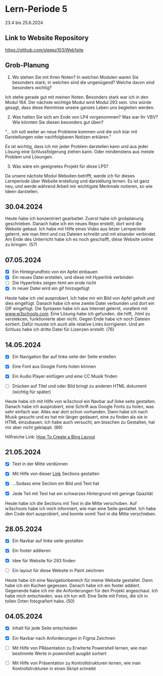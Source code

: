# Lern-Periode 5

23.4 bis 25.6.2024

## Link to Website Repository

https://github.com/sleepz103/Web1site

## Grob-Planung

1. Wo stehen Sie mit Ihren Noten? In welchen Modulen waren Sie besonders stark; in welchen sind die ungenügend? Welche davon sind besonders wichtig?

Ich stehe gerade gut mit meinen Noten. Besonders stark war ich in den Modul 164. Der nächste wichtige Modul wird Modul 293 sein. Uns würde gesagt, dass diese Kenntnise unsere ganzes Leben uns begleiten werden.

2. Was hatten Sie sich am Ende von LP4 vorgenommen? Was war Ihr VBV? Wie könnten Sie diesen besonders gut üben?

"... ich soll weiter an neue 
Probleme kommen und die sich klar mit Darstellungen oder nachfolgbaren 
Notizen erklären."

Es ist wichtig, dass ich mir jeder Problem darstellen kann und aus jeder Lösung eine Schlussfolgerung ziehen kann. Oder mindenstens aus meiste Problem und Lösungen.

3. Was wäre ein geeignetes Projekt für diese LP5?

Da unsere nächste Modul Websiten betrifft, werde ich für dieses Lernperiode über Website erstellung und darstellung lernen. Es ist ganz neu, und werde während Arbeit mir wichtigste Merkmale notieren, so wie Ideen darstellen. 

## 30.04.2024

Heute habe ich konzentriert gearbeitet. Zuerst habe ich grobplanung geschrieben. Danach habe ich ein neues Repo erstellt, dort wird die Website gebaut. Ich habe mit Hilfe eines Video aus letzer Lernperiode gelernt, wie man html und css Dateien schreibt und mit einander verbindet. Am Ende des Unterricht habe ich es noch geschafft, diese Website online zu bringen. (57)

## 07.05.2024

- [x] Ein Hintegrundfoto von ein Apfel einbauen
- [x] Ein neues Datei erstellen, und diese mit Hyperlink verbinden
- [ ] Die Hyperlinks zeigen html am ende nicht
- [x] In neuer Datei wird ein gif hinzugefügt

Heute habe ich viel ausprobiert. Ich habe mir ein Bild von Apfel geholt und dies eingefügt. Danach habe ich eine zweite Datei verbunden und dort ein GIF eingefügt. Die Syntaxen habe ich aus Internet gelernt, vorallem mit www.w3schools.com. Eine Lösung habe ich gefunden, die hilft, .html zu verstekcen, funktionierte aber nicht. Gegen Ende habe ich noch Dateien sortiert. Dafür musste ich auch alle relative Links korrigieren. Und am Schluss habe ich dritte Datei für Lizenzen erstellt. (76)

## 14.05.2024

- [x] Ein Navigation Bar auf linke seite der Seite erstellen 

- [x] Eine Font aus Google Fonts holen können

- [x] Ein Audio Player einfügen und eine CC Musik finden

- [ ] Drücken auf Titel und oder Bild bringt zu anderen HTML dokument (wichtig für später)

Heute habe ich mit Hilfe von w3school ein Navbar auf linke seite gestalten. Danach habe ich ausprobiert, eine Schrift aus Google Fonts zu holen, was sehr einfach war. Alles war dort schon vorhanden. Dann habe ich nach Musik gesucht und es hat mir länger gedauert, eine zu finden als sie in HTML einzubauen. Ich habe auch versucht, am bisschen zu Gestalten, hat mir aber nicht geklappt. (66)

Hilfreiche Link: [How To Create a Blog Layout](https://www.w3schools.com/howto/howto_css_blog_layout.asp)

## 21.05.2024

- [x] Text in der Mitte verdünnen

- [x] Mit Hilfe von dieser [Link](https://www.w3schools.com/howto/howto_css_blog_layout.asp) Sections gestalten

- [x] ...Sodass eine Section ein Bild und Text hat

- [x] Jede Teil mit Text hat ein schwarzes Hintergrund mit geringe Opazität

Heute habe ich die Sections mit Text in die Mitte verschoben. Auf w3schools habe ich mich informiert, wie man eine Seite gestaltet. Ich habe den Code dort ausprobiert, und konnte somit Text in die Mitte verschieben. 

## 28.05.2024

- [x] Ein Navbar auf linke seite gestalten

- [x] Ein footer addieren

- [x] Idee für Website für 293 finden

- [ ] Ein layout für diese Website in Paint zeichnen

Heute habe ich eine Navigationbereich für meine Website gestaltet. Dann habe ich ein Kuchen gegessen. Danach habe ich ein footer addiert. Gegenende habe ich mir die Anforderungen für den Projekt angeschaut. Ich habe mich entschieden, was ich tun will. Eine Seite mit Fotos, die ich in tollen Orten fotografiert habe. (50)



## 04.05.2024

- [x] Inhalt für jede Seite entscheiden

- [x] Ein Navbar nach Anforderungen in Figma Zeichnen

- [ ]  Mit Hilfe von PRäsentation zu Erwiterte Powershell lernen, wie man bestimmte Werte in powershell ausgibt sortiert

- [ ] Mit Hilfe von Präsentation zu Kontrollstrukturen lernen, wie man Kontrollstrukturen in einen Skript schreibt



